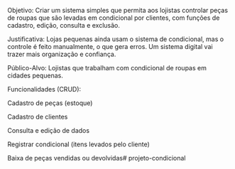 Objetivo:
Criar um sistema simples que permita aos lojistas controlar peças de roupas que são levadas em condicional por clientes, com funções de cadastro, edição, consulta e exclusão.

Justificativa:
Lojas pequenas ainda usam o sistema de condicional, mas o controle é feito manualmente, o que gera erros. Um sistema digital vai trazer mais organização e confiança.

Público-Alvo:
Lojistas que trabalham com condicional de roupas em cidades pequenas.

Funcionalidades (CRUD):

Cadastro de peças (estoque)

Cadastro de clientes

Consulta e edição de dados

Registrar condicional (itens levados pelo cliente)

Baixa de peças vendidas ou devolvidas# projeto-condicional
